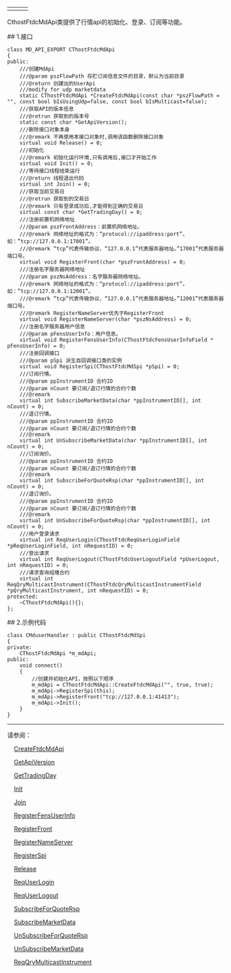 <table border="0" cellspacing="0" class="square-block" id=""><tbody border="0"><tr border="0"><td class="square-block-left"></td><td class="square-block-content"><div>

</div></td><td class="square-block-right"></td></tr></tbody></table>
<p>CthostFtdcMdApi类提供了行情api的初始化、登录、订阅等功能。</p>
<span class="anchor" id="6cf5dc35-9901-4a03-b9e7-edae910c5eb6"></span>
## 1.接口
<pre><code>class MD_API_EXPORT CThostFtdcMdApi
{
public:
    ///创建MdApi
    ///@param pszFlowPath 存贮订阅信息文件的目录，默认为当前目录
    ///@return 创建出的UserApi
    ///modify for udp marketdata
    static CThostFtdcMdApi *CreateFtdcMdApi(const char *pszFlowPath = "", const bool bIsUsingUdp=false, const bool bIsMulticast=false);
    ///获取API的版本信息
    ///@retrun 获取到的版本号
    static const char *GetApiVersion();
    ///删除接口对象本身
    ///@remark 不再使用本接口对象时,调用该函数删除接口对象
    virtual void Release() = 0;
    ///初始化
    ///@remark 初始化运行环境,只有调用后,接口才开始工作
    virtual void Init() = 0;
    ///等待接口线程结束运行
    ///@return 线程退出代码
    virtual int Join() = 0;
    ///获取当前交易日
    ///@retrun 获取到的交易日
    ///@remark 只有登录成功后,才能得到正确的交易日
    virtual const char *GetTradingDay() = 0;
    ///注册前置机网络地址
    ///@param pszFrontAddress：前置机网络地址。
    ///@remark 网络地址的格式为：“protocol://ipaddress:port”，如：”tcp://127.0.0.1:17001”。 
    ///@remark “tcp”代表传输协议，“127.0.0.1”代表服务器地址。”17001”代表服务器端口号。
    virtual void RegisterFront(char *pszFrontAddress) = 0;
    ///注册名字服务器网络地址
    ///@param pszNsAddress：名字服务器网络地址。
    ///@remark 网络地址的格式为：“protocol://ipaddress:port”，如：”tcp://127.0.0.1:12001”。 
    ///@remark “tcp”代表传输协议，“127.0.0.1”代表服务器地址。”12001”代表服务器端口号。
    ///@remark RegisterNameServer优先于RegisterFront
    virtual void RegisterNameServer(char *pszNsAddress) = 0;
    ///注册名字服务器用户信息
    ///@param pFensUserInfo：用户信息。
    virtual void RegisterFensUserInfo(CThostFtdcFensUserInfoField * pFensUserInfo) = 0;
    ///注册回调接口
    ///@param pSpi 派生自回调接口类的实例
    virtual void RegisterSpi(CThostFtdcMdSpi *pSpi) = 0;
    ///订阅行情。
    ///@param ppInstrumentID 合约ID  
    ///@param nCount 要订阅/退订行情的合约个数
    ///@remark 
    virtual int SubscribeMarketData(char *ppInstrumentID[], int nCount) = 0;
    ///退订行情。
    ///@param ppInstrumentID 合约ID  
    ///@param nCount 要订阅/退订行情的合约个数
    ///@remark 
    virtual int UnSubscribeMarketData(char *ppInstrumentID[], int nCount) = 0;
    ///订阅询价。
    ///@param ppInstrumentID 合约ID  
    ///@param nCount 要订阅/退订行情的合约个数
    ///@remark 
    virtual int SubscribeForQuoteRsp(char *ppInstrumentID[], int nCount) = 0;
    ///退订询价。
    ///@param ppInstrumentID 合约ID  
    ///@param nCount 要订阅/退订行情的合约个数
    ///@remark 
    virtual int UnSubscribeForQuoteRsp(char *ppInstrumentID[], int nCount) = 0;
    ///用户登录请求
    virtual int ReqUserLogin(CThostFtdcReqUserLoginField *pReqUserLoginField, int nRequestID) = 0;
    ///登出请求
    virtual int ReqUserLogout(CThostFtdcUserLogoutField *pUserLogout, int nRequestID) = 0;
    ///请求查询组播合约
    virtual int ReqQryMulticastInstrument(CThostFtdcQryMulticastInstrumentField *pQryMulticastInstrument, int nRequestID) = 0;
protected:
    ~CThostFtdcMdApi(){};
};
</code></pre>
<span class="anchor" id="5fc8e9bd-ccfc-4f71-9214-9da88dfaf9ae"></span>
## 2.示例代码
<pre><code>class CMduserHandler : public CThostFtdcMdSpi
{
private:
    CThostFtdcMdApi *m_mdApi;
public:
    void connect()
    {
        //创建并初始化API，按照以下顺序
        m_mdApi = CThostFtdcMdApi::CreateFtdcMdApi("", true, true);
        m_mdApi-&gt;RegisterSpi(this);
        m_mdApi-&gt;RegisterFront("tcp://127.0.0.1:41413");
        m_mdApi-&gt;Init();
    }
}
</code></pre>
<div class="sub-links-list" style="text-indent:0px;"><hr class="SubLinksListLine"/>
<p class="sub-links-list-header">请参阅：</p>
<p class="sub-links-paragraph">    <a class="sub-links-action" href="../CREATEFTDCMDAPI/">CreateFtdcMdApi</a></p>
<p class="sub-links-paragraph">    <a class="sub-links-action" href="../GETAPIVERSION/">GetApiVersion</a></p>
<p class="sub-links-paragraph">    <a class="sub-links-action" href="../GETTRADINGDAY/">GetTradingDay</a></p>
<p class="sub-links-paragraph">    <a class="sub-links-action" href="../INIT/">Init</a></p>
<p class="sub-links-paragraph">    <a class="sub-links-action" href="../JOIN/">Join</a></p>
<p class="sub-links-paragraph">    <a class="sub-links-action" href="../REGISTERFENSUSERINFO/">RegisterFensUserInfo</a></p>
<p class="sub-links-paragraph">    <a class="sub-links-action" href="../REGISTERFRONT/">RegisterFront</a></p>
<p class="sub-links-paragraph">    <a class="sub-links-action" href="../REGISTERNAMESERVER/">RegisterNameServer</a></p>
<p class="sub-links-paragraph">    <a class="sub-links-action" href="../REGISTERSPI/">RegisterSpi</a></p>
<p class="sub-links-paragraph">    <a class="sub-links-action" href="../RELEASE/">Release</a></p>
<p class="sub-links-paragraph">    <a class="sub-links-action" href="../REQUSERLOGIN/">ReqUserLogin</a></p>
<p class="sub-links-paragraph">    <a class="sub-links-action" href="../REQUSERLOGOUT/">ReqUserLogout</a></p>
<p class="sub-links-paragraph">    <a class="sub-links-action" href="../SUBSCRIBEFORQUOTERSP/">SubscribeForQuoteRsp</a></p>
<p class="sub-links-paragraph">    <a class="sub-links-action" href="../SUBSCRIBEMARKETDATA/">SubscribeMarketData</a></p>
<p class="sub-links-paragraph">    <a class="sub-links-action" href="../UNSUBSCRIBEFORQUOTERSP/">UnSubscribeForQuoteRsp</a></p>
<p class="sub-links-paragraph">    <a class="sub-links-action" href="../UNSUBSCRIBEMARKETDATA/">UnSubscribeMarketData</a></p>
<p class="sub-links-paragraph">    <a class="sub-links-action" href="../REQQRYMULTICASTINSTRUMENT/">ReqQryMulticastInstrument</a></p>
</div>

